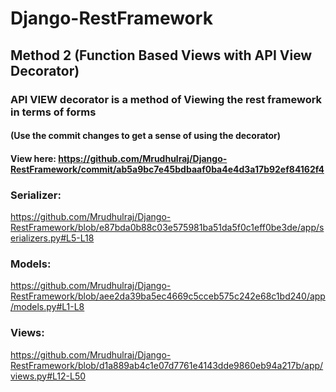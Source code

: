 # Django-RestFramework

## Method 2 (Function Based Views with API View Decorator)
### API VIEW decorator is a method of Viewing the rest framework in terms of forms
#### (Use the commit changes to get a sense of using the decorator) 
#### View here: https://github.com/Mrudhulraj/Django-RestFramework/commit/ab5a9bc7e45bdbaaf0ba4e4d3a17b92ef84162f4
### Serializer:
https://github.com/Mrudhulraj/Django-RestFramework/blob/e87bda0b88c03e575981ba51da5f0c1eff0be3de/app/serializers.py#L5-L18
### Models:
https://github.com/Mrudhulraj/Django-RestFramework/blob/aee2da39ba5ec4669c5cceb575c242e68c1bd240/app/models.py#L1-L8
### Views:
https://github.com/Mrudhulraj/Django-RestFramework/blob/d1a889ab4c1e07d7761e4143dde9860eb94a217b/app/views.py#L12-L50
